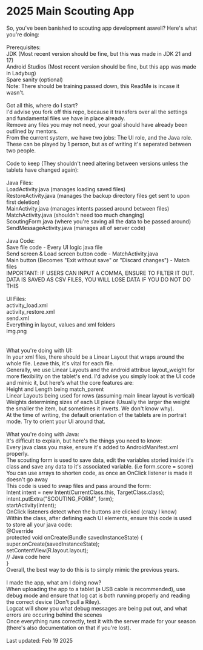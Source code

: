 # 2025 Main Scouting App

So, you've been banished to scouting app development aswell? Here's what you're doing: <br/> 
<br/> 
Prerequisites:<br/> 
JDK (Most recent version should be fine, but this was made in JDK 21 and 17) <br/> 
Android Studios (Most recent version should be fine, but this app was made in Ladybug)<br/> 
Spare sanity (optional) <br/> 
Note: There should be training passed down, this ReadMe is incase it wasn't. <br/> 
<br/> 
Got all this, where do I start? <br/> 
I'd advise you fork off this repo, because it transfers over all the settings and fundamental files we have in place already. <br/> 
Remove any files you may not need, your goal should have already been outlined by mentors. <br/> 
From the current system, we have two jobs: The UI role, and the Java role. These can be played by 1 person, but as of writing it's seperated between two people. <br/> 
<br/> 
Code to keep (They shouldn't need altering between versions unless the tablets have changed again): <br/> 
<br/> 
Java Files: <br/> 
LoadActivity.java (manages loading saved files)<br/> 
RestoreActivity.java (manages the backup directory files get sent to upon first deletion)<br/> 
MainActivity.java (manages intents passed around between files)<br/> 
MatchActivity.java (shouldn't need too much changing)<br/> 
ScoutingForm.java (where you're saving all the data to be passed around)<br/> 
SendMessageActivity.java (manages all of server code)<br/> 
<br/> 
Java Code:<br/> 
Save file code - Every UI logic java file<br/> 
Send screen & Load screen button code - MatchActivity.java<br/> 
Main button (Becomes "Exit without save" or "Discard changes") - Match files<br/> 
IMPORTANT: IF USERS CAN INPUT A COMMA, ENSURE TO FILTER IT OUT. DATA IS SAVED AS CSV FILES, YOU WILL LOSE DATA IF YOU DO NOT DO THIS<br/> 
<br/> 
UI Files: <br/> 
activity_load.xml<br/> 
activity_restore.xml<br/> 
send.xml <br/> 
Everything in layout, values and xml folders <br/> 
img.png <br/> 
<br/> 
<br/> 
What you're doing with UI: <br/> 
In your xml files, there should be a Linear Layout that wraps around the whole file. Leave this, it's vital for each file. <br/> 
Generally, we use Linear Layouts and the android attribue layout_weight for more flexibility on the tablet's end. I'd advise you simply look at the UI code and mimic it, but here's what the core features are: <br/> 
Height and Length being match_parent <br/> 
Linear Layouts being used for rows (assuming main linear layout is vertical) <br/> 
Weights determining sizes of each UI piece (Usually the larger the weight the smaller the item, but sometimes it inverts. We don't know why). <br/> 
At the time of writing, the default orientation of the tablets are in portrait mode. Try to orient your UI around that. <br/> 
<br/> 
What you're doing with Java: <br/> 
It's difficult to explain, but here's the things you need to know: <br/> 
Every java class you make, ensure it's added to AndroidManifest.xml properly. <br/> 
The scouting form is used to save data, edit the variables storied inside it's class and save any data to it's associated variable. (i.e form.score = score) <br/> 
You can use arrays to shorten code, as once an OnClick listener is made it doesn't go away <br/> 
This code is used to swap files and pass around the form: <br/> 
Intent intent = new Intent(CurrentClass.this, TargetClass.class);<br/> 
intent.putExtra("SCOUTING_FORM", form);<br/> 
startActivity(intent);<br/> 
OnClick listeners detect when the buttons are clicked (crazy I know) <br/> 
Within the class, after defining each UI elements, ensure this code is used to store all your java code: <br/> 
    @Override <br/> 
    protected void onCreate(Bundle savedInstanceState) {<br/> 
        super.onCreate(savedInstanceState);<br/> 
        setContentView(R.layout.layout);<br/> 
        // Java code here <br/> 
    } <br/> 
Overall, the best way to do this is to simply mimic the previous years.<br/> 
<br/> 
I made the app, what am I doing now? <br/> 
When uploading the app to a tablet (a USB cable is recommended), use debug mode and ensure that log cat is both running properly and reading the correct device (Don't pull a Riley). <br/> 
Logcat will show you what debug messages are being put out, and what errors are occuring behind the scenes <br/> 
Once everything runs correctly, test it with the server made for your season (there's also documentation on that if you're lost).<br/> 
<br/> 
Last updated: Feb 19 2025
